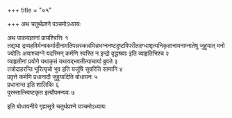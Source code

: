 +++
title = "०५"

+++
अथ चतुर्थप्रश्ने पञ्चमोऽध्यायः

अथ पाकयज्ञानां
प्रायश्चित्तिः १   
तद्यथा
द्रव्यहविर्मन्त्रकर्मादीनामतिपन्नस्कन्नभिन्नभग्ननष्टदुष्टविपरीतदग्धाशृत्यनिकृतानामनाम्नातेषु
जुहुयात् मनो ज्योतिः अयाश्चाग्ने यदस्मिन् कर्मणि स्वस्ति न इन्द्रो
वृद्धश्रवाः इति व्याहृतिभिश्च २   
व्याहृतीनां प्रयोगे यथाकृतं
यथावद्भवतीत्याचार्या ब्रुवते ३   
तत्रोदाहरन्ति भूरित्यृचो भुव इति
यजूंषि सुवरिति सामानि ४   
प्रवृत्ते कर्मणि प्रधानादौ जुहुयादिति
बोधायनः ५   
प्रधानान्त इति शालिकिः ६   
पुरस्तात्स्विष्टकृत
इत्यौपमन्यवः ७   

इति बोधायनीये गृह्यसूत्रे चतुर्थप्रश्ने
पञ्चमोऽध्यायः
